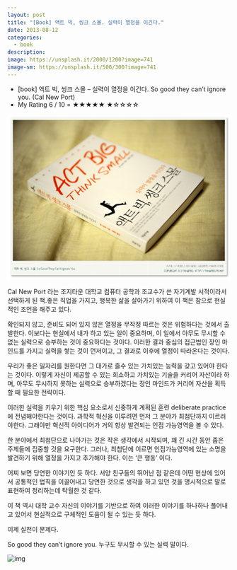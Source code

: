 ```yaml
---
layout: post
title: "[Book] 액트 빅, 씽크 스몰. 실력이 열정을 이긴다."
date: 2013-08-12
categories:
  - book
description: 
image: https://unsplash.it/2000/1200?image=741
image-sm: https://unsplash.it/500/300?image=741
---
```


- [book] 액트 빅, 씽크 스몰 – 실력이 열정을 이긴다. So good they can’t ignore you. (Cal New Port)
- My Rating 6 / 10 = ★★★★★ ★☆☆☆☆

<!--more--> 

![img](https://raw.githubusercontent.com/tkhwang/tkhwang-etc/master/img/photobucket/DSC_9283.JPG)

Cal New Port 라는 조지타운 대학교 컴퓨터 공학과 조교수가 쓴 자기계발 서적이라서 선택하게 된 책.좋은 직업을 가지고, 행복한 삶을 살아가기 위하여 이 책은 참으로 현실적인 조언을 해주고 있다.

확인되지 않고, 준비도 되어 있지 않은 열정을 무작정 따르는 것은 위험하다는 것에서 출발한다. 이보다는 현실에서 내가 하고 있는 일이 중요하며, 이 일에서 아무도 무시할 수 없는 실력으로 승부하는 것이 중요하다는 것이다. 이러한 결과 중심의 접근법인 장인 마인드를 가지고 실력을 쌓는 것이 먼저이고, 그 결과로 이후에 열정이 따라온다는 것이다.

우리가 좋은 일자리를 원한다면 그 대가로 줄수 있는 가치있는 능력을 갖고 있어야 한다는 것이다. 이렇게 자신이 제공할 수 있는 희소하고 가치있는 기술을 커리어 자산이라 하며, 아무도 무시하지 못하는 실력으로 승부하겠다는 장인 마인드가 커리어 자산을 획득할 때 필요한 전략이다.

이러한 실력을 키우기 위한 핵심 요소로서 신중하게 계획된 훈련 deliberate practice 에 전념해야한다는 것이다.
과학적 혁신을 이루려면 먼저 그 분야가 최첨단까지 이르러야한다. 그래야만 혁신적 아이디어가 거의 항상 발견되는 인접 가능영역을 볼 수 있다.

한 분야에서 최첨단으로 나아가는 것은 작은 생각에서 시작되며, 꽤 긴 시간 동안 좁은 주제들에 집중할 것을 요구한다. 그러나, 최첨단에 이르면 인접가능영역에 있는 소명을 발견하기 위해 열정을 가지고 추가해야 한다. 이는 ‘큰 행동’ 이다.

어찌 보면 당연한 이야기인 듯 하다. 서양 친구들의 뛰어난 점 같은데 어떤 현상에 있어서 공통적인 법칙을 이끌어내고 당연한 것으로 생각을 하고 있던 것을 명시적으로 말로 표현하여 정리하는데 탁월한 것 같다.

이 책 역시 대학 교수 자신의 이야기를 기반으로 하여 이러한 이야기를 하나하나 풀어내고 있어서 현실적으로 구체적인 도움이 될 수 있는  듯 하다.

이제 실천이 문제다.

So good they can’t ignore you.
누구도 무시할 수 있는 실력 말이다.

![img](http://i1.wp.com/image.aladin.co.kr/product/2564/71/cover/8992114842_1.jpg?w=600)


